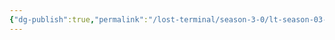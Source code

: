```yaml
---
{"dg-publish":true,"permalink":"/lost-terminal/season-3-0/lt-season-03-0/","tags":["project/lt"]}
---
```


 